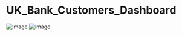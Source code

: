 # UK_Bank_Customers_Dashboard
![image](https://github.com/user-attachments/assets/27cd22b3-aef5-4853-b7c3-42543af3359a)
![image](https://github.com/user-attachments/assets/baed3dd6-1686-47c6-8d46-97e18c881a8f)
